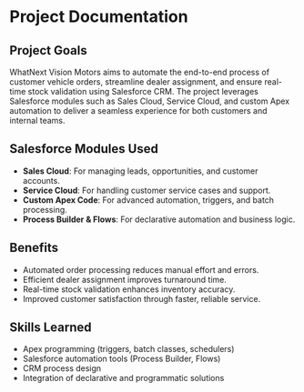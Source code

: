 # Project Documentation

## Project Goals
WhatNext Vision Motors aims to automate the end-to-end process of customer vehicle orders, streamline dealer assignment, and ensure real-time stock validation using Salesforce CRM. The project leverages Salesforce modules such as Sales Cloud, Service Cloud, and custom Apex automation to deliver a seamless experience for both customers and internal teams.

## Salesforce Modules Used
- **Sales Cloud**: For managing leads, opportunities, and customer accounts.
- **Service Cloud**: For handling customer service cases and support.
- **Custom Apex Code**: For advanced automation, triggers, and batch processing.
- **Process Builder & Flows**: For declarative automation and business logic.

## Benefits
- Automated order processing reduces manual effort and errors.
- Efficient dealer assignment improves turnaround time.
- Real-time stock validation enhances inventory accuracy.
- Improved customer satisfaction through faster, reliable service.

## Skills Learned
- Apex programming (triggers, batch classes, schedulers)
- Salesforce automation tools (Process Builder, Flows)
- CRM process design
- Integration of declarative and programmatic solutions
